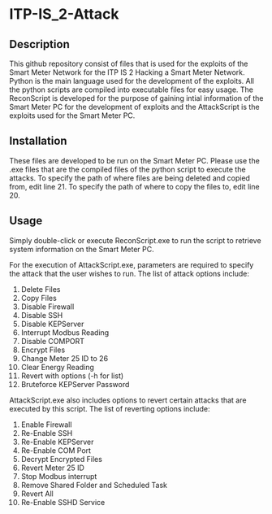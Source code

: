# ITP-IS_2-Attack

## Description
This github repository consist of files that is used for the exploits of the Smart Meter Network for the ITP IS 2 Hacking a Smart Meter Network. Python is the main language used for the development of the exploits. All the python scripts are compiled into executable files for easy usage. The ReconScript is developed for the purpose of gaining intial information of the Smart Meter PC for the development of exploits and the AttackScript is the exploits used for the Smart Meter PC.

## Installation

These files are developed to be run on the Smart Meter PC. Please use the .exe files that are the compiled files of the python script to execute the attacks. To specify the path of where files are being deleted and copied from, edit line 21. To specify the path of where to copy the files to, edit line 20.

## Usage
Simply double-click or execute ReconScript.exe to run the script to retrieve system information on the Smart Meter PC.

For the execution of AttackScript.exe, parameters are required to specify the attack that the user wishes to run. The list of attack options include:
1. Delete Files
2. Copy Files
3. Disable Firewall
4. Disable SSH
5. Disable KEPServer
6. Interrupt Modbus Reading
7. Disable COMPORT
8. Encrypt Files
9. Change Meter 25 ID to 26
10. Clear Energy Reading
11. Revert with options (-h for list)
12. Bruteforce KEPServer Password

AttackScript.exe also includes options to revert certain attacks that are executed by this script. The list of reverting options include:
1. Enable Firewall
2. Re-Enable SSH
3. Re-Enable KEPServer
4. Re-Enable COM Port
5. Decrypt Encrypted Files
6. Revert Meter 25 ID
7. Stop Modbus interrupt
8. Remove Shared Folder and Scheduled Task
9. Revert All
10. Re-Enable SSHD Service
